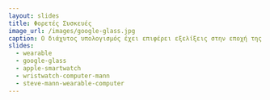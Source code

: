 ```yaml
---
layout: slides
title: Φορετές Συσκευές 
image_url: /images/google-glass.jpg
caption: Ο διάχυτος υπολογισμός έχει επιφέρει εξελίξεις στην εποχή της πληροφορίας μέσω της διαδεδομένης χρήσης των φορετών συσκευών, οι οποίες έχουν τη δυνατότητα ανίχνευσης, ανάλυσης και μετάδοσης δεδομένων με τρόπο διάφανο ως προς την αντίληψη.
slides:
  - wearable
  - google-glass
  - apple-smartwatch
  - wristwatch-computer-mann
  - steve-mann-wearable-computer
---
```

